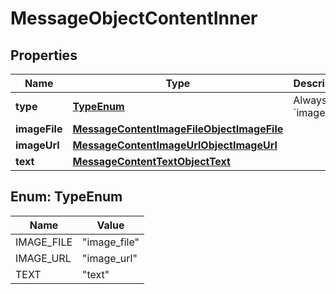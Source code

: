 

# MessageObjectContentInner


## Properties

| Name | Type | Description | Notes |
|------------ | ------------- | ------------- | -------------|
|**type** | [**TypeEnum**](#TypeEnum) | Always &#x60;image_file&#x60;. |  |
|**imageFile** | [**MessageContentImageFileObjectImageFile**](MessageContentImageFileObjectImageFile.md) |  |  |
|**imageUrl** | [**MessageContentImageUrlObjectImageUrl**](MessageContentImageUrlObjectImageUrl.md) |  |  |
|**text** | [**MessageContentTextObjectText**](MessageContentTextObjectText.md) |  |  |



## Enum: TypeEnum

| Name | Value |
|---- | -----|
| IMAGE_FILE | &quot;image_file&quot; |
| IMAGE_URL | &quot;image_url&quot; |
| TEXT | &quot;text&quot; |



